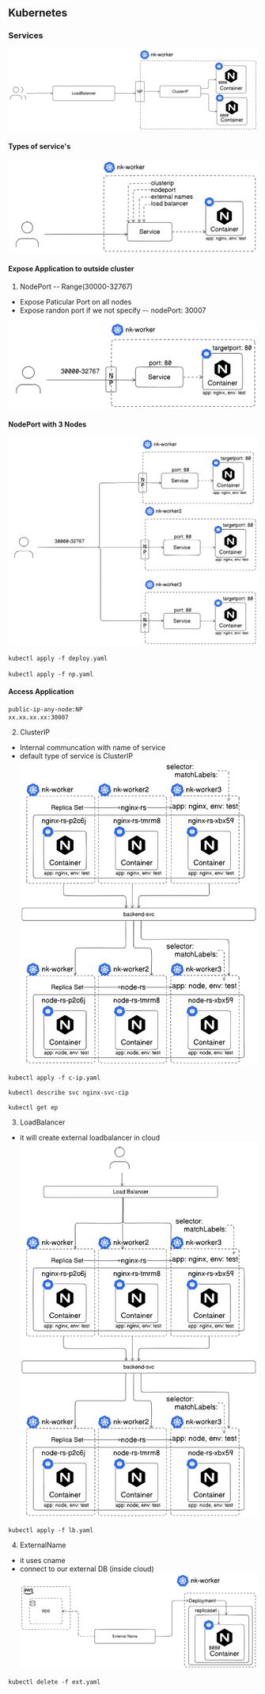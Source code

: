 ## Kubernetes

### Services
![svc-imp](./IMG/svc-imp.png)

#### Types of service's
![svc](./IMG/svc.png)

#### Expose Application to outside cluster
1. NodePort -- Range(30000-32767)
- Expose Paticular Port on all nodes
- Expose randon port if we not specify -- nodePort: 30007

![np](./IMG/np.png)
#### NodePort with 3 Nodes
![np-1](./IMG/np-1.png)

```
kubectl apply -f deploy.yaml

kubectl apply -f np.yaml
```
#### Access Application
```
public-ip-any-node:NP
xx.xx.xx.xx:30007
```
2. ClusterIP
- Internal communcation with name of service
- default type of service is ClusterIP
![c-ip](./IMG/c-ip.png)
```
kubectl apply -f c-ip.yaml 
```
```
kubectl describe svc nginx-svc-cip
```
```
kubectl get ep
```
3. LoadBalancer
- it will create external loadbalancer in cloud
![lb](./IMG/lb.png)
```
kubectl apply -f lb.yaml 
```
4. ExternalName
- it uses cname
- connect to our external DB (inside cloud)
![ext](./IMG/ext.png)
```
kubectl delete -f ext.yaml 
```